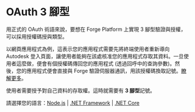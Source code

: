 # OAuth 3 腳型

用正式的 OAuth 術語來說，要想在 Forge Platform 上實現 3 腳型驗證與授權，可以採用授權碼授與類型。

以網頁應用程式為例，這表示您的應用程式需要先將終端使用者重新導向 Autodesk 登入頁面，讓使用者能夠在該處核准您的應用程式存取其資料。一旦使用者這麼做，便會有個授權碼傳回您的應用程式 (透過回呼中的查詢參數)。然後，您的應用程式便會直接與 Forge 驗證伺服器通訊，用該授權碼換取記號。[瞭解更多](https://forge.autodesk.com/en/docs/oauth/v2/overview/basics/)。

使用者需要授予對自己資料的存取權。這時就需要有 **3 腳型**記號。

請選擇您的語言：[Node.js](/zh-TW/oauth/3legged/nodejs) | [.NET Framework](/zh-TW/oauth/3legged/net) | [.NET Core](/zh-TW/oauth/3legged/netcore)
